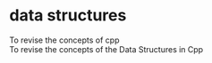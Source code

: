 # data structures
To revise the concepts of cpp 
<br>
To revise the concepts of the Data Structures in Cpp
